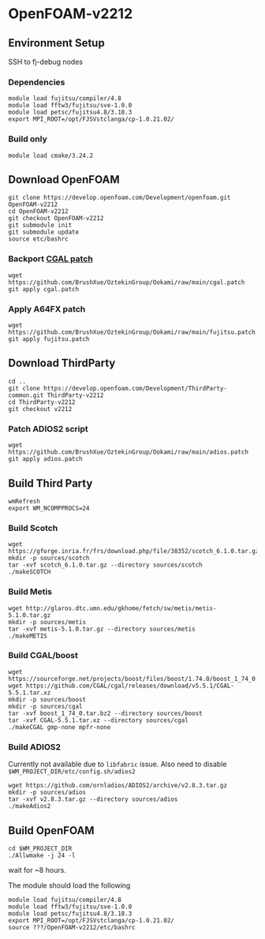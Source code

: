 # OpenFOAM-v2212
## Environment Setup
SSH to fj-debug nodes
### Dependencies
```
module load fujitsu/compiler/4.8
module load fftw3/fujitsu/sve-1.0.0
module load petsc/fujitsu4.8/3.18.3
export MPI_ROOT=/opt/FJSVstclanga/cp-1.0.21.02/
```
### Build only
```
module load cmake/3.24.2
```
## Download OpenFOAM
```
git clone https://develop.openfoam.com/Development/openfoam.git OpenFOAM-v2212
cd OpenFOAM-v2212
git checkout OpenFOAM-v2212
git submodule init
git submodule update
source etc/bashrc
```
### Backport [CGAL patch](https://develop.openfoam.com/Development/openfoam/-/commit/03ab6c1a9dd38bad53f95ce84218660b39b6116b)
```
wget https://github.com/BrushXue/OztekinGroup/Ookami/raw/main/cgal.patch
git apply cgal.patch
```
### Apply A64FX patch
```
wget https://github.com/BrushXue/OztekinGroup/Ookami/raw/main/fujitsu.patch
git apply fujitsu.patch
```
## Download ThirdParty
```
cd ..
git clone https://develop.openfoam.com/Development/ThirdParty-common.git ThirdParty-v2212
cd ThirdParty-v2212
git checkout v2212
```
### Patch ADIOS2 script
```
wget https://github.com/BrushXue/OztekinGroup/Ookami/raw/main/adios.patch
git apply adios.patch
```
## Build Third Party
```
wmRefresh
export WM_NCOMPPROCS=24
```
### Build Scotch
```
wget https://gforge.inria.fr/frs/download.php/file/38352/scotch_6.1.0.tar.gz
mkdir -p sources/scotch
tar -xvf scotch_6.1.0.tar.gz --directory sources/scotch
./makeSCOTCH
```
### Build Metis
```
wget http://glaros.dtc.umn.edu/gkhome/fetch/sw/metis/metis-5.1.0.tar.gz
mkdir -p sources/metis
tar -xvf metis-5.1.0.tar.gz --directory sources/metis
./makeMETIS
```
### Build CGAL/boost
```
wget https://sourceforge.net/projects/boost/files/boost/1.74.0/boost_1_74_0.tar.bz2
wget https://github.com/CGAL/cgal/releases/download/v5.5.1/CGAL-5.5.1.tar.xz
mkdir -p sources/boost
mkdir -p sources/cgal
tar -xvf boost_1_74_0.tar.bz2 --directory sources/boost
tar -xvf CGAL-5.5.1.tar.xz --directory sources/cgal
./makeCGAL gmp-none mpfr-none
```
### Build ADIOS2
Currently not available due to `libfabric` issue. Also need to disable `$WM_PROJECT_DIR/etc/config.sh/adios2`
```
wget https://github.com/ornladios/ADIOS2/archive/v2.8.3.tar.gz
mkdir -p sources/adios
tar -xvf v2.8.3.tar.gz --directory sources/adios
./makeAdios2
```
## Build OpenFOAM
```
cd $WM_PROJECT_DIR
./Allwmake -j 24 -l
```
wait for ~8 hours.

The module should load the following
```
module load fujitsu/compiler/4.8
module load fftw3/fujitsu/sve-1.0.0
module load petsc/fujitsu4.8/3.18.3
export MPI_ROOT=/opt/FJSVstclanga/cp-1.0.21.02/ 
source ???/OpenFOAM-v2212/etc/bashrc
```
